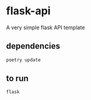 # flask-api

A very simple flask API template

## dependencies

```bash
poetry update
```

## to run

```bash
flask
```
